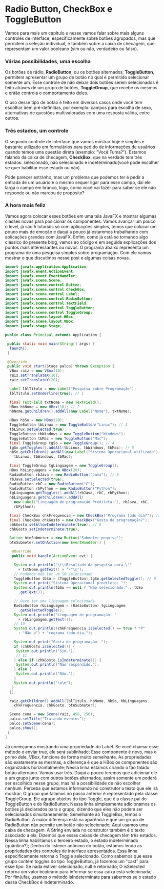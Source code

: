 # Radio Button, CheckBox e ToggleButton

Vamos para mais um capítulo e nesse vamos falar sobre mais alguns controles de interface, especificamente sobre botões agrupados, mas que permitem a seleção individual, e também sobre a caixa de checagem, que representam um valor booleano (sim ou não, verdadeiro ou falso).

### Várias possibilidades, uma escolha

Os botões de rádio, **RadioButton**, ou os botões alternados, **ToggleButton**, permitem apresentar um grupo de botão no qual é permitido selecionar somente um. Esse controle de não deixar dois botões serem selecionados é feito atráves de um grupo de botões, **ToggleGroup**, que recebe os mesmos e então controla o comportamento deles. 

O uso desse tipo de botão é feito em diversos casos onde você tem escolhar bem pré-definidas, por exemplo: campos para escolha de sexo, alternativas de questões multivaloradas com uma resposta válida, entre outros.

### Três estados, um controle

O segundo controle de interface que vamos mostrar hoje é simples e bastante utilizado em formulários para pedido de informações de usuários quando temos uma questão direta (exemplo: "Você Fuma?"). Estamos falando da caixa de checagem, **CheckBox**, que na verdade tem três estados: selecionado, não selecionado e indeterminado(você pode escolher se quer habilitar esse estado ou não). 

Pode parecer estranho, mas um problema que podemos ter é pedir a entrada de um usuário e o mesmo sequer ligar para esse campo, daí ele larga o campo em branco, logo, como você vai fazer para saber se ele não responde ou não marcou de propósito? 

### A hora mais feliz

Vamos agora colocar esses botões em uma tela JavaFX e  mostrar algumas classes novas para posicionar os componentes. Vamos avançar um pouco o level, já são 5 tutoriais só com aplicações simples, temos que colocar um pouco mais de emoção e daqui a pouco já estaremos trabalhando com aplicações grandes com JavaFX. Enfim, como já está se tornando algo clássico do presente blog, vamos ao código e em seguida explicações dos pontos mais interessantes ou novos.
O programa abaixo representa um programa de uma pesquisa simples sobre programação. Com ele vamos mostrar o que discutimos nesse post e algumas coisas novas.


```java
import javafx.application.Application;
import javafx.event.ActionEvent;
import javafx.event.EventHandler;
import javafx.scene.Scene;
import javafx.scene.control.Button;
import javafx.scene.control.CheckBox;
import javafx.scene.control.Label;
import javafx.scene.control.RadioButton;
import javafx.scene.control.TextField;
import javafx.scene.control.ToggleButton;
import javafx.scene.control.ToggleGroup;
import javafx.scene.layout.HBox;
import javafx.scene.layout.VBox;
import javafx.stage.Stage;

public class Principal extends Application {

 public static void main(String[] args) {
  launch();
 }

 @Override
 public void start(Stage palco) throws Exception {
  VBox raiz = new VBox(10);
  raiz.setTranslateX(10);
  raiz.setTranslateY(20);

  Label lblTitulo = new Label("Pesquisa sobre Programação");
  lblTitulo.setUnderline(true); // 1

  final TextField txtNome = new TextField();
  HBox hbNome = new HBox(10); // 2
  hbNome.getChildren().addAll(new Label("Nome"), txtNome);

  HBox hbSo = new HBox(20);
  ToggleButton tbLinux = new ToggleButton("Linux"); // 3
  tbLinux.setSelected(true);
  ToggleButton tbWindows = new ToggleButton("Windows");
  ToggleButton tbMac = new ToggleButton("Mac");
  final ToggleGroup tgSo = new ToggleGroup(); // 4
  tgSo.getToggles().addAll(tbLinux, tbWindows, tbMac); // 5
  hbSo.getChildren().addAll(new Label("Sistema Operacional utilizado"),
    tbLinux, tbWindows, tbMac);

  final ToggleGroup tgLinguagem = new ToggleGroup();
  HBox hbLinguagens = new HBox(20);
  RadioButton rbJava = new RadioButton("Java"); // 6
  rbJava.setSelected(true);
  RadioButton rbC = new RadioButton("C");
  RadioButton rbPython = new RadioButton("Python");
  tgLinguagem.getToggles().addAll(rbJava, rbC, rbPython);
  hbLinguagens.getChildren().addAll(
    new Label("Linguagem de programação Predileta:"), rbJava, rbC,
    rbPython);

  final CheckBox chkFrequencia = new CheckBox("Programa todo dia?"); // 7
  final CheckBox chkGosto = new CheckBox("Gosta de programação?");
  chkGosto.setAllowIndeterminate(true); // 8
  chkGosto.setIndeterminate(true);

  Button btnSubmeter = new Button("Submeter pequisa");
  btnSubmeter.setOnAction(new EventHandler() {

   @Override
   public void handle(ActionEvent evt) {

    System.out.println("\t\tResultado da pesquisa para \""
      + txtNome.getText() + "\"\n");
    // Podemos não ter um SO selecionado
    ToggleButton tbSo = (ToggleButton) tgSo.getSelectedToggle(); // 9
    System.out.print("Sistema Operacional predileto: ");
    System.out.println(tbSo == null ? "Não selecionado." : tbSo
      .getText());

    // Deve ter uma linguagem selecionada
    RadioButton rbLinguagem = (RadioButton) tgLinguagem
      .getSelectedToggle();
    System.out.println("Linguagem de programação: "
      + rbLinguagem.getText());
    // 10
    System.out.println((chkFrequencia.isSelected() == true ? "P"
      : "Não p") + "rograma todo dia.");

    System.out.print("Gosta de programação: ");
    if (chkGosto.isSelected()) {
     System.out.println("Sim.");
     // 11
    } else if (chkGosto.isIndeterminate()) {
     System.out.println("Não respondido.");
    } else {
     System.out.println("Não.");
    }
    System.out.println("\n\n");
   }
  });

  raiz.getChildren().addAll(lblTitulo, hbNome, hbSo, hbLinguagens,
    chkFrequencia, chkGosto, btnSubmeter);

  Scene cena = new Scene(raiz, 450, 250);
  palco.setTitle("Tratando eventos");
  palco.setScene(cena);
  palco.show();
 }
}
```

Já começamos mostrando uma propriedade do Label. Se você chamar esse método e enviar true, ele será sublinhado;
Esse componente é novo, mas o primo dele, VBox, funciona de forma muito semelhante. As propriedades são exatamente as mesmas, a diferença é que a HBox os componentes são organizados horizontalmente;
Nessa linha estamos criando o tão falado botão alternado. Vamos usar três. Daqui a pouco teremos que adicionar ele a um grupo junto com outros botões alternados, assim somente um poderá ser escolhido nesse grupo, mas há a possibilidade de não escolher nenhum. Perceba que estamos informando no construtor o texto que ele irá mostrar;
O grupo que falamos no passo anterior é representado pela classe ToggleGroup. Ele agrupo objetos do tipo Toggle, que é a classe pai do ToggleButton e do RadioButton;
Nessa linha simplesmente adicionamos os botões já declarados para o grupo, dizendo que eles não podem ser selecionados simultaneamente;
Semelhante ao ToggleBox, temos o RadioButton. A maior diferença está na aparência e que um grupo de RadioButton não permite um botão não selecionado;
Aqui usamos uma caixa de checagem. A String enviada no construtor também é o texto associado a ela;
Dizemos que essas caixas de checagem têm três estados. Nessa linha habilitamos o terceiro estado, o estado indeterminado (quântico?);
Dentro do listener anônimo do botão, estamos lendo as propriedades dos controles de interface apresentados. Essa linha especificamente retorna o Toggle selecionado. Como sabemos que esse grupo contém toggles do tipo ToggleButton, já fazemos um "cast" para esse tipo. Se nada estiver selecionado, null é retornado;
O isSelected retorna um valor booleano para informar se essa caixa está selecionada;
Por fim(ufa), usamos o método isIndeterminate para sabermos se o estado dessa CheckBox é indeterminado.
